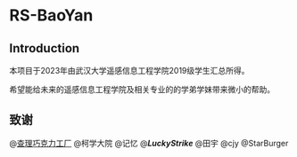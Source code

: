 # RS-BaoYan
## Introduction

本项目于2023年由武汉大学遥感信息工程学院2019级学生汇总所得。

希望能给未来的遥感信息工程学院及相关专业的的学弟学妹带来微小的帮助。

## 致谢

@[查理巧克力工厂](https://www.zhihu.com/people/cha-li-qiao-ke-li-gong-han-77)	@柯学大院	@记忆	@***LuckyStrike***	@田宇	@cjy @StarBurger

 
